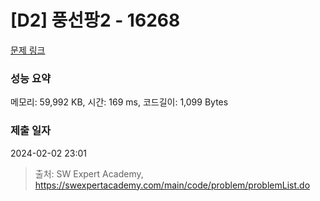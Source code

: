 # [D2] 풍선팡2 - 16268 

[문제 링크](https://swexpertacademy.com/main/code/problem/problemDetail.do?contestProbId=AYYlGU56XOkDFARc) 

### 성능 요약

메모리: 59,992 KB, 시간: 169 ms, 코드길이: 1,099 Bytes

### 제출 일자

2024-02-02 23:01



> 출처: SW Expert Academy, https://swexpertacademy.com/main/code/problem/problemList.do